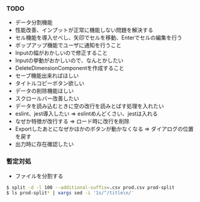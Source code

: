 ### TODO

- データ分割機能
- 性能改善、インプットが正常に機能しない問題を解決する
- セル機能を導入せべし、矢印でセルを移動、Enterでセルの編集を行う
- ポップアップ機能でユーザに通知を行うこと
- Inputの幅がおかしいので修正すること
- Inputの挙動がおかしいので、なんとかしたい
- DeleteDimensionComponentを作成すること
- セーブ機能出来ればほしい
- タイトルコピーボタン欲しい
- データの削除機能ほしい
- スクロールバー改善したい
- データを読み込むときに空の改行を読みとばす処理を入れたい
- eslint、jest導入したい => eslintめんどくさい、jestは入れる
- なぜか特徴が改行する => ロード時に改行を削除
- Exportしたあとになぜかほかのボタンが動かなくなる => ダイアログの位置を戻す
- 出力時に存在確認したい

### 暫定対処

- ファイルを分割する

```sh
$ split -d -l 100 --additional-suffix=.csv prod.csv prod-split
$ ls prod-split* | xargs sed -i '1s/^/title\n/'
```